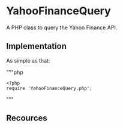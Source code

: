 # YahooFinanceQuery

A PHP class to query the Yahoo Finance API.

## Implementation

As simple as that:

"""php

    <?php
    require 'YahooFinanceQuery.php';

"""

## Recources
